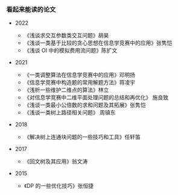 ### 看起来能读的论文

* 2022
  * 《浅谈求交互参数类交互问题》胡昊
  * 《浅谈一类基于比较的贪心思想在信息学竞赛中的应用》张隽恺
  * 《浅谈 OI 中的模拟费用流问题》陈扩文
* 2021
  * 《一类调整算法在信息学竞赛中的应用》邓明扬
  * 《信息学竞赛中构造题的常用解题方法》蒋凌宇
  * 《浅析一些维护二维点的算法》林立
  * 《对信息学竞赛中二维平面处理问题的总结和再优化》 施良致
  * 《浅谈一类最小公倍数的求和问题及其拓展》张隽恺
  * 《浅谈一类树上路径相关问题》 周镇东

* 2018
  * 《解决树上连通块问题的一些技巧和工具》任轩笛
* 2017
  * 《回文树及其应用》翁文涛
* 2015
  * 《DP 的一些优化技巧》张恒捷